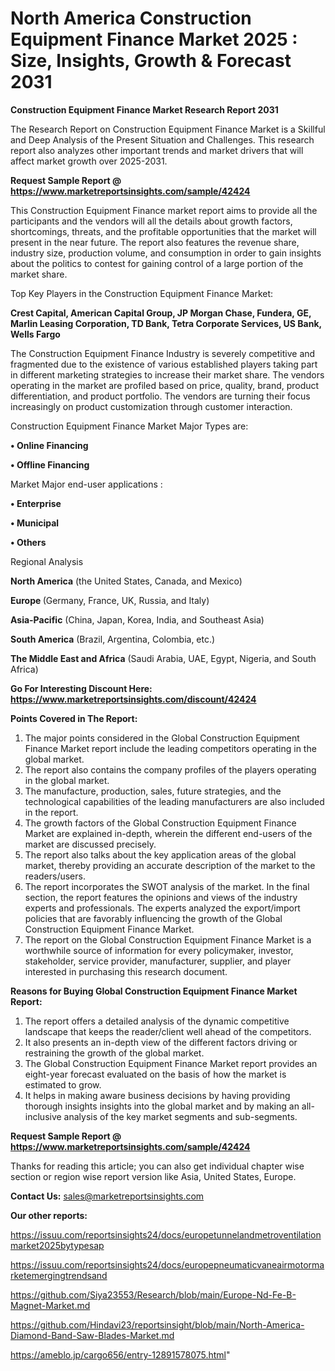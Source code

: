 # North America Construction Equipment Finance Market 2025 : Size, Insights, Growth & Forecast 2031

<strong>Construction Equipment Finance Market Research Report 2031</strong>

The Research Report on Construction Equipment Finance Market is a Skillful and Deep Analysis of the Present Situation and Challenges. This research report also analyzes other important trends and market drivers that will affect market growth over 2025-2031.

<strong>Request Sample Report @ <a href=https://www.marketreportsinsights.com/sample/42424>https://www.marketreportsinsights.com/sample/42424</a></strong>

This Construction Equipment Finance market report aims to provide all the participants and the vendors will all the details about growth factors, shortcomings, threats, and the profitable opportunities that the market will present in the near future. The report also features the revenue share, industry size, production volume, and consumption in order to gain insights about the politics to contest for gaining control of a large portion of the market share.

Top Key Players in the Construction Equipment Finance Market:

<strong>Crest Capital, American Capital Group, JP Morgan Chase, Fundera, GE, Marlin Leasing Corporation, TD Bank, Tetra Corporate Services, US Bank, Wells Fargo</strong>

The Construction Equipment Finance Industry is severely competitive and fragmented due to the existence of various established players taking part in different marketing strategies to increase their market share. The vendors operating in the market are profiled based on price, quality, brand, product differentiation, and product portfolio. The vendors are turning their focus increasingly on product customization through customer interaction.

Construction Equipment Finance Market Major Types are:

<strong>•  Online Financing

•  Offline Financing</strong>

Market Major end-user applications :

<strong>•  Enterprise

•  Municipal

•  Others</strong>

Regional Analysis

</u><strong><b>North America</b></strong> (the United States, Canada, and Mexico)

<strong><b>Europe </b></strong>(Germany, France, UK, Russia, and Italy)

<strong><b>Asia-Pacific</b></strong> (China, Japan, Korea, India, and Southeast Asia)

<strong><b>South America</b></strong> (Brazil, Argentina, Colombia, etc.)

<strong><b>The Middle East and Africa</b></strong> (Saudi Arabia, UAE, Egypt, Nigeria, and South Africa)

<strong>Go For Interesting Discount Here: <a href=https://www.marketreportsinsights.com/discount/42424>https://www.marketreportsinsights.com/discount/42424</a></strong>

<strong>Points Covered in The Report:</strong>
<ol>
  <li>The major points considered in the Global Construction Equipment Finance Market report include the leading competitors operating in the global market.</li>
  <li>The report also contains the company profiles of the players operating in the global market.</li>
  <li>The manufacture, production, sales, future strategies, and the technological capabilities of the leading manufacturers are also included in the report.</li>
  <li>The growth factors of the Global Construction Equipment Finance Market are explained in-depth, wherein the different end-users of the market are discussed precisely.</li>
  <li>The report also talks about the key application areas of the global market, thereby providing an accurate description of the market to the readers/users.</li>
  <li>The report incorporates the SWOT analysis of the market. In the final section, the report features the opinions and views of the industry experts and professionals. The experts analyzed the export/import policies that are favorably influencing the growth of the Global Construction Equipment Finance Market.</li>
  <li>The report on the Global Construction Equipment Finance Market is a worthwhile source of information for every policymaker, investor, stakeholder, service provider, manufacturer, supplier, and player interested in purchasing this research document.</li>
</ol>
<strong>Reasons for Buying Global Construction Equipment Finance Market Report:</strong>

<ol>
  <li>The report offers a detailed analysis of the dynamic competitive landscape that keeps the reader/client well ahead of the competitors.</li>
  <li>It also presents an in-depth view of the different factors driving or restraining the growth of the global market.</li>
  <li>The Global Construction Equipment Finance Market report provides an eight-year forecast evaluated on the basis of how the market is estimated to grow.</li>
  <li>It helps in making aware business decisions by having providing thorough insights insights into the global market and by making an all-inclusive analysis of the key market segments and sub-segments.</li>
</ol>
<strong>Request Sample Report @ <a href=https://www.marketreportsinsights.com/sample/42424>https://www.marketreportsinsights.com/sample/42424</a></strong>


Thanks for reading this article; you can also get individual chapter wise section or region wise report version like Asia, United States, Europe.

<strong>Contact Us:</strong>
sales@marketreportsinsights.com

<strong>Our other reports:</strong>

<a href=https://issuu.com/reportsinsights24/docs/europetunnelandmetroventilationmarket2025bytypesap>https://issuu.com/reportsinsights24/docs/europetunnelandmetroventilationmarket2025bytypesap</a>

<a href=https://issuu.com/reportsinsights24/docs/europepneumaticvaneairmotormarketemergingtrendsand>https://issuu.com/reportsinsights24/docs/europepneumaticvaneairmotormarketemergingtrendsand</a>

<a href=https://github.com/Siya23553/Research/blob/main/Europe-Nd-Fe-B-Magnet-Market.md>https://github.com/Siya23553/Research/blob/main/Europe-Nd-Fe-B-Magnet-Market.md</a>

<a href=https://github.com/Hindavi23/reportsinsight/blob/main/North-America-Diamond-Band-Saw-Blades-Market.md>https://github.com/Hindavi23/reportsinsight/blob/main/North-America-Diamond-Band-Saw-Blades-Market.md</a>

<a href=https://ameblo.jp/cargo656/entry-12891578075.html>https://ameblo.jp/cargo656/entry-12891578075.html</a>"
